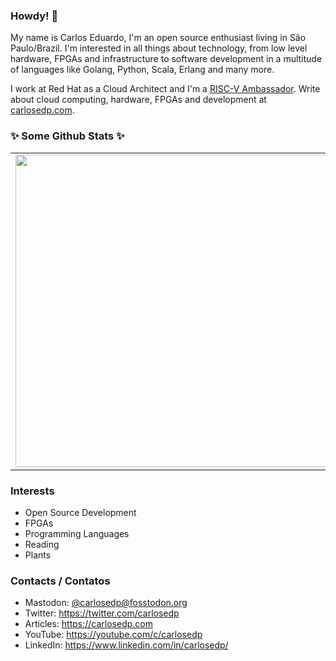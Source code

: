 ### Howdy! 👋

My name is Carlos Eduardo, I'm an open source enthusiast living in São Paulo/Brazil. I'm interested in all things about technology, from low level hardware, FPGAs and infrastructure to software development in a multitude of languages like Golang, Python, Scala, Erlang and many more.

I work at Red Hat as a Cloud Architect and I'm a [RISC-V Ambassador](https://riscv.org/community/ambassadors/). Write about cloud computing, hardware, FPGAs and development at [carlosedp.com](https://carlosedp.com).

### ✨ Some Github Stats ✨
<center>
<table border="0" cellspacing="0" cellpadding="0">
  <tr>
      <td><img width="500px" align="left" src="https://github-readme-stats.vercel.app/api?username=carlosedp&theme=dracula&show_icons=true" /></td>
      <td><img width="360px" align="left" src="https://github-readme-stats.vercel.app/api/top-langs/?username=carlosedp&layout=compact&theme=dracula&langs_count=10" /></td>

  </tr>  
</table>
</center>

### Interests

* Open Source Development
* FPGAs
* Programming Languages
* Reading
* Plants

### Contacts / Contatos

* Mastodon: <a rel="me" href="https://fosstodon.org/@carlosedp">@carlosedp@fosstodon.org</a>
* Twitter: https://twitter.com/carlosedp
* Articles: https://carlosedp.com
* YouTube: https://youtube.com/c/carlosedp
* LinkedIn: https://www.linkedin.com/in/carlosedp/

<!--
**carlosedp/carlosedp** is a ✨ _special_ ✨ repository because its `README.md` (this file) appears on your GitHub profile.
-->

